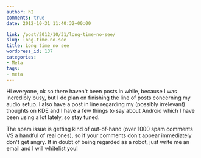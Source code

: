 ```yaml
---
author: h2
comments: true
date: 2012-10-31 11:40:32+00:00

link: /post/2012/10/31/long-time-no-see/
slug: long-time-no-see
title: Long time no see
wordpress_id: 137
categories:
- Meta
tags:
- meta
---
```


Hi everyone, ok so there haven't been posts in while, because I was incredibly busy, but I do plan on finishing the line of posts concerning my audio setup. I also have a post in line regarding my (possibly irrelevant) thoughts on KDE and I have a few things to say about Android which I have been using a lot lately, so stay tuned.

The spam issue is getting kind of out-of-hand (over 1000 spam comments VS a handful of real ones), so if your comments don't appear immediately don't get angry. If in doubt of being regarded as a robot, just write me an email and I will whitelist you! 
